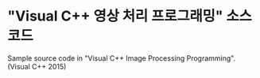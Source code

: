 # "Visual C++ 영상 처리 프로그래밍" 소스 코드
Sample source code in "Visual C++ Image Processing Programming". (Visual C++ 2015)
